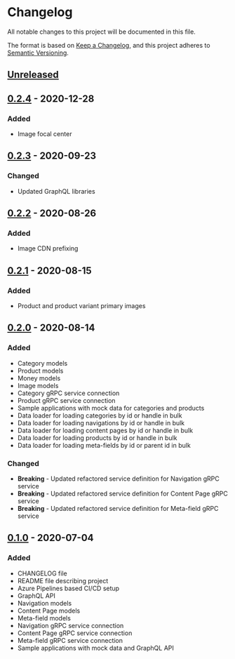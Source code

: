 # Changelog

All notable changes to this project will be documented in this file.

The format is based on [Keep a Changelog](https://keepachangelog.com/en/1.0.0/),
and this project adheres to [Semantic Versioning](https://semver.org/spec/v2.0.0.html).

## [Unreleased]

## [0.2.4] - 2020-12-28

### Added

- Image focal center

## [0.2.3] - 2020-09-23

### Changed

- Updated GraphQL libraries

## [0.2.2] - 2020-08-26

### Added

- Image CDN prefixing

## [0.2.1] - 2020-08-15

### Added

- Product and product variant primary images

## [0.2.0] - 2020-08-14

### Added

- Category models
- Product models
- Money models
- Image models
- Category gRPC service connection
- Product gRPC service connection
- Sample applications with mock data for categories and products
- Data loader for loading categories by id or handle in bulk
- Data loader for loading navigations by id or handle in bulk
- Data loader for loading content pages by id or handle in bulk
- Data loader for loading products by id or handle in bulk
- Data loader for loading meta-fields by id or parent id in bulk

### Changed

- **Breaking** - Updated refactored service definition for Navigation gRPC service
- **Breaking** - Updated refactored service definition for Content Page gRPC service
- **Breaking** - Updated refactored service definition for Meta-field gRPC service

## [0.1.0] - 2020-07-04

### Added

- CHANGELOG file
- README file describing project
- Azure Pipelines based CI/CD setup
- GraphQL API
- Navigation models
- Content Page models
- Meta-field models
- Navigation gRPC service connection
- Content Page gRPC service connection
- Meta-field gRPC service connection
- Sample applications with mock data and GraphQL API

[unreleased]: https://github.com/SorenA/lightops-commerce-gateways-storefront/compare/0.2.4...develop
[0.2.4]: https://github.com/SorenA/lightops-commerce-gateways-storefront/tree/0.2.4
[0.2.3]: https://github.com/SorenA/lightops-commerce-gateways-storefront/tree/0.2.3
[0.2.2]: https://github.com/SorenA/lightops-commerce-gateways-storefront/tree/0.2.2
[0.2.1]: https://github.com/SorenA/lightops-commerce-gateways-storefront/tree/0.2.1
[0.2.0]: https://github.com/SorenA/lightops-commerce-gateways-storefront/tree/0.2.0
[0.1.0]: https://github.com/SorenA/lightops-commerce-gateways-storefront/tree/0.1.0

